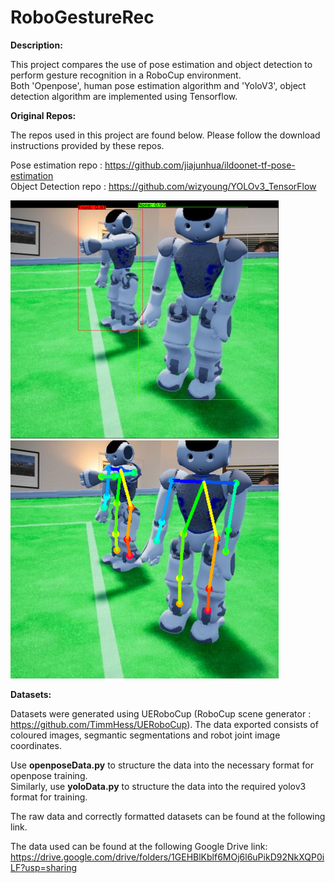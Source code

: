 # RoboGestureRec

**Description:**

This project compares the use of pose estimation and object detection to perform gesture recognition in a RoboCup environment.                                    
Both 'Openpose', human pose estimation algorithm and 'YoloV3', object detection algorithm are implemented using Tensorflow.

**Original Repos:**

The repos used in this project are found below. Please follow the download instructions provided by these repos.

Pose estimation repo : https://github.com/jiajunhua/ildoonet-tf-pose-estimation                                                                                   
Object Detection repo : https://github.com/wizyoung/YOLOv3_TensorFlow


![alt text](https://github.com/cohogain/RoboGestureRec/blob/main/object_detection.png) ![alt text](https://github.com/cohogain/RoboGestureRec/blob/main/pose_estimation.png)





**Datasets:**

Datasets were generated using UERoboCup (RoboCup scene generator : https://github.com/TimmHess/UERoboCup).
The data exported consists of coloured images, segmantic segmentations and robot joint image coordinates.

Use **openposeData.py** to structure the data into the necessary format for openpose training.                                                          
Similarly, use **yoloData.py** to structure the data into the required yolov3 format for training.

The raw data and correctly formatted datasets can be found at the following link.

The data used can be found at the following Google Drive link: 
https://drive.google.com/drive/folders/1GEHBlKblf6MOj6l6uPikD92NkXQP0iLF?usp=sharing




